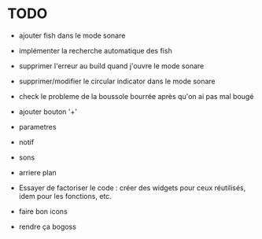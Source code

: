 # TODO


- ajouter fish dans le mode sonare
- implémenter la recherche automatique des fish

- supprimer l'erreur au build quand j'ouvre le mode sonare

- supprimer/modifier le circular indicator dans le mode sonare

- check le probleme de la boussole bourrée après qu'on ai pas mal bougé

- ajouter bouton '+'

- parametres

- notif
- sons
- arriere plan

- Essayer de factoriser le code : créer des widgets pour ceux réutilisés, idem pour les fonctions, etc.

- faire bon icons
- rendre ça bogoss